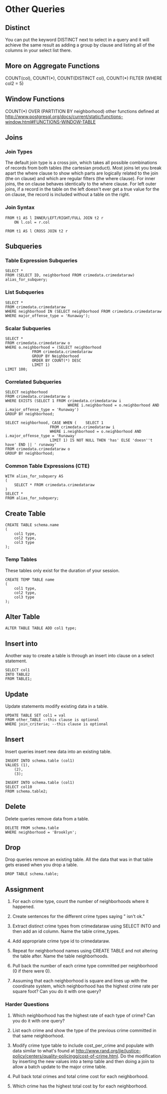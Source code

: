 # Other Queries

## Distinct
You can put the keyword DISTINCT next to select in a query and it will achieve the same result as adding a group by clause and listing all of the columns in your select list there.

## More on Aggregate Functions
COUNT(col), COUNT(\*), COUNT(DISTINCT col), COUNT(\*) FILTER (WHERE col2 = 5)

## Window Functions
COUNT(\*) OVER (PARTITION BY neighborhood) other functions defined at
http://www.postgresql.org/docs/current/static/functions-window.html#FUNCTIONS-WINDOW-TABLE

## Joins

### Join Types
The default join type is a cross join, which takes all possible combinations of records from both tables (the cartesian product).  Most joins let you break apart the where clause to show which parts are logically related to the join (the on clause) and which are regular filters (the where clause).  For inner joins, the on clause behaves identically to the where clause.  For left outer joins, if a record in the table on the left doesn't ever get a true value for the on clause, the record is included without a table on the right.

### Join Syntax
```
FROM t1 AS l INNER/LEFT/RIGHT/FULL JOIN t2 r
	ON l.col = r.col
```
```
FROM t1 AS l CROSS JOIN t2 r
```
## Subqueries

### Table Expression Subqueries
```
SELECT *
FROM (SELECT ID, neighborhood FROM crimedata.crimedataraw) alias_for_subquery;
```

### List Subqueries
```
SELECT *
FROM crimedata.crimedataraw
WHERE neighborhood IN (SELECT neighborhood FROM crimedata.crimedataraw WHERE major_offense_type = 'Runaway');
```

### Scalar Subqueries
```
SELECT *
FROM crimedata.crimedataraw o
WHERE o.neighborhood = (SELECT neighborhood
			FROM crimedata.crimedataraw
			GROUP BY Neighborhood
			ORDER BY COUNT(*) DESC
			LIMIT 1)
LIMIT 100;
```


### Correlated Subqueries
```
SELECT neighborhood
FROM crimedata.crimedataraw o
WHERE EXISTS (SELECT 1 FROM crimedata.crimedataraw i
							WHERE i.neighborhood = o.neighborhood AND i.major_offense_type = 'Runaway')
GROUP BY neighborhood;
```
```
SELECT neighborhood, CASE WHEN (	SELECT 1
					FROM crimedata.crimedataraw i
					WHERE i.neighborhood = o.neighborhood AND i.major_offense_type = 'Runaway'
					LIMIT 1) IS NOT NULL THEN 'has' ELSE 'doesn''t have' END || ' runaway'
FROM crimedata.crimedataraw o
GROUP BY neighborhood;
```

### Common Table Expressions (CTE)
```
WITH alias_for_subquery AS
(
	SELECT * FROM crimedata.crimedataraw
)
SELECT *
FROM alias_for_subquery;
```


## Create Table
```
CREATE TABLE schema.name
(
	col1 type,
	col2 type,
	col3 type
);
```

### Temp Tables
These tables only exist for the duration of your session.
```
CREATE TEMP TABLE name
(
	col1 type,
	col2 type,
	col3 type
);
```

## Alter Table
```
ALTER TABLE TABLE ADD col1 type;
```

## Insert into
Another way to create a table is through an insert into clause on a select statement.
```
SELECT col1
INTO TABLE2
FROM TABLE1;
```
## Update
Update statements modify existing data in a table.
```
UPDATE TABLE SET col1 = val
FROM other_TABLE --this clause is optional
WHERE join_criteria; --this clause is optional
```

## Insert
Insert queries insert new data into an existing table.
```
INSERT INTO schema.table (col1)
VALUES (1),
	(2),
	(3);
```
```
INSERT INTO schema.table (col1)
SELECT col10
FROM schema.table2;
```

## Delete
Delete queries remove data from a table.
```
DELETE FROM schema.table
WHERE neighborhood = 'Brooklyn';
```

## Drop
Drop queries remove an existing table.  All the data that was in that table gets erased when you drop a table.
```
DROP TABLE schema.table;
```


## Assignment

1. For each crime type, count the number of neighborhoods where it happened.

2. Create sentences for the different crime types saying "<crime type> isn't ok."

3. Extract distinct crime types from crimedataraw using SELECT INTO and then add an id column.  Name the table crime_types.

4. Add appropriate crime type id to crimedataraw.

5. Repeat for neighborhood names using CREATE TABLE and not altering the table after.  Name the table neighborhoods.

6. Pull back the number of each crime type committed per neighborhood (0 if there were 0).

7. Assuming that each neighborhood is square and lines up with the coordinate system, which neighborhood has the highest crime rate per square foot?  Can you do it with one query?

### Harder Questions

1. Which neighborhood has the highest rate of each type of crime?  Can you do it with one query?

2. List each crime and show the type of the previous crime committed in that same neighborhood.  

3. Modify crime type table to include cost_per_crime and populate with data similar to what's found at http://www.rand.org/jie/justice-policy/centers/quality-policingg/cost-of-crime.html.  Do the modification by inserting the new values into a temp table and then doing a join to allow a batch update to the major crime table.

4. Pull back total crimes and total crime cost for each neighborhood.

5. Which crime has the highest total cost by for each neighborhood.
